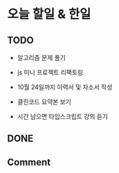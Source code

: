 # 오늘 할일 & 한일

## TODO

- 알고리즘 문제 풀기

- js 미니 프로젝트 리팩토링

- 10월 24일까지 이력서 및 자소서 작성

- 클린코드 요약본 보기

- 시간 남으면 타입스크립트 강의 듣기

## DONE

## Comment
